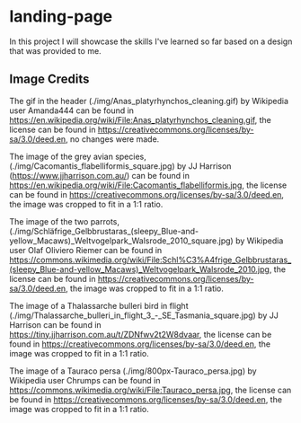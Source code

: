 # landing-page

In this project I will showcase the skills I've learned so far based on a design that was provided to me.

## Image Credits

The gif in the header (./img/Anas_platyrhynchos_cleaning.gif) by Wikipedia user Amanda444  can be found in https://en.wikipedia.org/wiki/File:Anas_platyrhynchos_cleaning.gif, the license can be found in https://creativecommons.org/licenses/by-sa/3.0/deed.en, no changes were made.

The image of the grey avian species, (./img/Cacomantis_flabelliformis_square.jpg) by JJ Harrison (https://www.jjharrison.com.au/) can be found in https://en.wikipedia.org/wiki/File:Cacomantis_flabelliformis.jpg, the license can be found in https://creativecommons.org/licenses/by-sa/3.0/deed.en, the image was cropped to fit in a 1:1 ratio.

The image of the two parrots, (./img/Schläfrige_Gelbbrustaras_(sleepy_Blue-and-yellow_Macaws)_Weltvogelpark_Walsrode_2010_square.jpg) by Wikipedia user Olaf Oliviero Riemer can be found in https://commons.wikimedia.org/wiki/File:Schl%C3%A4frige_Gelbbrustaras_(sleepy_Blue-and-yellow_Macaws)_Weltvogelpark_Walsrode_2010.jpg, the license can be found in https://creativecommons.org/licenses/by-sa/3.0/deed.en, the image was cropped to fit in a 1:1 ratio.

The image of a Thalassarche bulleri bird in flight (./img/Thalassarche_bulleri_in_flight_3_-_SE_Tasmania_square.jpg) by JJ Harrison can be found in https://tiny.jjharrison.com.au/t/ZDNfwv2t2W8dvaar, the license can be found in https://creativecommons.org/licenses/by-sa/3.0/deed.en, the image was cropped to fit in a 1:1 ratio.

The image of a Tauraco persa (./img/800px-Tauraco_persa.jpg) by Wikipedia user Chrumps can be found in https://commons.wikimedia.org/wiki/File:Tauraco_persa.jpg, the license can be found in https://creativecommons.org/licenses/by-sa/3.0/deed.en, the image was cropped to fit in a 1:1 ratio.